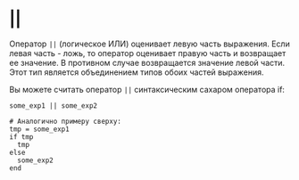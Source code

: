 # ||

Оператор `||` (логическое ИЛИ) оценивает левую часть выражения. Если левая часть - ложь, то оператор оценивает правую часть и возвращает ее значение. В противном случае возвращается значение левой части. Этот тип является объединением типов обоих частей выражения.

Вы можете считать оператор `||` синтаксическим сахаром оператора if:

```crystal
some_exp1 || some_exp2

# Аналогично примеру сверху:
tmp = some_exp1
if tmp
  tmp
else
  some_exp2
end
```
